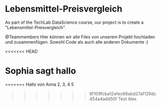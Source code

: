 # Lebensmittel-Preisvergleich
As part of the TechLab DataScience course, our project is to create a "Lebensmittel-Preisvergleich". 

@Teammembers
Hier können wir alle Files von unserem Projekt hochladen und zusammenfügen. Sowohl Code als auch alle anderen Dokumente :)

<<<<<<< HEAD
# Sophia sagt hallo
=======
Hallo von Anna 2, 3, 4
5
>>>>>>> 8f109fcba12efec66abd27af129dc454a4add50f
Test Alex
